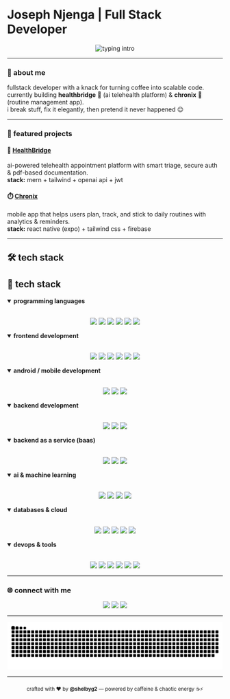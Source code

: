 # Joseph Njenga | Full Stack Developer

<!-- profile banner -->
<div align="center">
  <img src="https://readme-typing-svg.demolab.com?font=Fira+Code&size=26&pause=1000&color=22D3EE&center=true&vCenter=true&width=550&lines= fullstack+dev+%7C+ai+%2B+cloud+enthusiast;building+elegant+web+apps+one+bug+at+a+time" alt="typing intro"/>
</div>

---

### 🧠 about me  
fullstack developer with a knack for turning coffee into scalable code.  
currently building **healthbridge** 🏥 (ai telehealth platform) & **chronix** 📱 (routine management app).  
i break stuff, fix it elegantly, then pretend it never happened 😌  

---

### 🚀 featured projects  

#### 🏥 [HealthBridge](https://github.com/shelbyg2/healthbridge)
ai-powered telehealth appointment platform with smart triage, secure auth & pdf-based documentation.  
**stack:** mern + tailwind + openai api + jwt  

#### ⏱️ [Chronix](https://github.com/shelbyg2/chronix)
mobile app that helps users plan, track, and stick to daily routines with analytics & reminders.  
**stack:** react native (expo) + tailwind css + firebase  

---

## 🛠️ tech stack


## 🧠 tech stack

<details open>
<summary><b>programming languages</b></summary>
<br>
<p align="center">
  <img src="https://img.shields.io/badge/-JavaScript-F7DF1E?style=for-the-badge&logo=javascript&logoColor=black" />
  <img src="https://img.shields.io/badge/-TypeScript-3178C6?style=for-the-badge&logo=typescript&logoColor=white" />
  <img src="https://img.shields.io/badge/-Python-3776AB?style=for-the-badge&logo=python&logoColor=white" />
  <img src="https://img.shields.io/badge/-C-A8B9CC?style=for-the-badge&logo=c&logoColor=black" />
  <img src="https://img.shields.io/badge/-C++-00599C?style=for-the-badge&logo=c%2B%2B&logoColor=white" />
  <img src="https://img.shields.io/badge/-Java-007396?style=for-the-badge&logo=java&logoColor=white" />
</p>
</details>

<details open>
<summary><b>frontend development</b></summary>
<br>
<p align="center">
  <img src="https://img.shields.io/badge/-React-61DAFB?style=for-the-badge&logo=react&logoColor=black" />
  <img src="https://img.shields.io/badge/-Next.js-000000?style=for-the-badge&logo=next.js&logoColor=white" />
  <img src="https://img.shields.io/badge/-TailwindCSS-38B2AC?style=for-the-badge&logo=tailwind-css&logoColor=white" />
  <img src="https://img.shields.io/badge/-HTML5-E34F26?style=for-the-badge&logo=html5&logoColor=white" />
  <img src="https://img.shields.io/badge/-CSS3-1572B6?style=for-the-badge&logo=css3&logoColor=white" />
  <img src="https://img.shields.io/badge/-Bootstrap-7952B3?style=for-the-badge&logo=bootstrap&logoColor=white" />
</p>
</details>

<details open>
<summary><b>android / mobile development</b></summary>
<br>
<p align="center">
  <img src="https://img.shields.io/badge/-React%20Native-61DAFB?style=for-the-badge&logo=react&logoColor=black" />
  <img src="https://img.shields.io/badge/-Expo-000020?style=for-the-badge&logo=expo&logoColor=white" />
  <img src="https://img.shields.io/badge/-Android%20Studio-3DDC84?style=for-the-badge&logo=android-studio&logoColor=white" />
</p>
</details>

<details open>
<summary><b>backend development</b></summary>
<br>
<p align="center">
  <img src="https://img.shields.io/badge/-Node.js-339933?style=for-the-badge&logo=node.js&logoColor=white" />
  <img src="https://img.shields.io/badge/-Express.js-000000?style=for-the-badge&logo=express&logoColor=white" />
  <img src="https://img.shields.io/badge/-GraphQL-E10098?style=for-the-badge&logo=graphql&logoColor=white" />
</p>
</details>

<details open>
<summary><b>backend as a service (baas)</b></summary>
<br>
<p align="center">
  <img src="https://img.shields.io/badge/-Supabase-3ECF8E?style=for-the-badge&logo=supabase&logoColor=white" />
  <img src="https://img.shields.io/badge/-Firebase-FFCA28?style=for-the-badge&logo=firebase&logoColor=black" />
  <img src="https://img.shields.io/badge/-Appwrite-F02E65?style=for-the-badge&logo=appwrite&logoColor=white" />
</p>
</details>

<details open>
<summary><b>ai & machine learning</b></summary>
<br>
<p align="center">
  <img src="https://img.shields.io/badge/-TensorFlow-FF6F00?style=for-the-badge&logo=tensorflow&logoColor=white" />
  <img src="https://img.shields.io/badge/-PyTorch-EE4C2C?style=for-the-badge&logo=pytorch&logoColor=white" />
  <img src="https://img.shields.io/badge/-OpenAI-412991?style=for-the-badge&logo=openai&logoColor=white" />
  <img src="https://img.shields.io/badge/-Llama%202-0E76A8?style=for-the-badge&logo=meta&logoColor=white" />
</p>
</details>

<details open>
<summary><b>databases & cloud</b></summary>
<br>
<p align="center">
  <img src="https://img.shields.io/badge/-MongoDB-47A248?style=for-the-badge&logo=mongodb&logoColor=white" />
  <img src="https://img.shields.io/badge/-PostgreSQL-4169E1?style=for-the-badge&logo=postgresql&logoColor=white" />
  <img src="https://img.shields.io/badge/-MySQL-4479A1?style=for-the-badge&logo=mysql&logoColor=white" />
  <img src="https://img.shields.io/badge/-AWS-232F3E?style=for-the-badge&logo=amazon-aws&logoColor=white" />
  <img src="https://img.shields.io/badge/-Vercel-000000?style=for-the-badge&logo=vercel&logoColor=white" />
</p>
</details>

<details open>
<summary><b>devops & tools</b></summary>
<br>
<p align="center">
  <img src="https://img.shields.io/badge/-Docker-2496ED?style=for-the-badge&logo=docker&logoColor=white" />
  <img src="https://img.shields.io/badge/-Git-F05032?style=for-the-badge&logo=git&logoColor=white" />
  <img src="https://img.shields.io/badge/-GitHub-181717?style=for-the-badge&logo=github&logoColor=white" />
  <img src="https://img.shields.io/badge/-Linux-FCC624?style=for-the-badge&logo=linux&logoColor=black" />
  <img src="https://img.shields.io/badge/-VS%20Code-007ACC?style=for-the-badge&logo=visual-studio-code&logoColor=white" />
  <img src="https://img.shields.io/badge/-Anaconda-44A833?style=for-the-badge&logo=anaconda&logoColor=white" />
</p>
</details>


---

### 🌐 connect with me  
<p align="center">
  <a href="https://shelbydev.tech" target="_blank"><img src="https://img.shields.io/badge/portfolio-22d3ee?style=for-the-badge&logo=vercel&logoColor=white"/></a>
  <a href="https://linkedin.com/in/YOURUSERNAME" target="_blank"><img src="https://img.shields.io/badge/linkedin-0077b5?style=for-the-badge&logo=linkedin&logoColor=white"/></a>
  <a href="mailto:YOUR@EMAIL.com"><img src="https://img.shields.io/badge/email-d14836?style=for-the-badge&logo=gmail&logoColor=white"/></a>
</p>

---

<div align="center">
  <img src="https://github.com/Platane/snk/raw/output/github-contribution-grid-snake.svg" alt="snake animation" />
</div>

---

<div align="center">
  <sub>crafted with ❤️ by <b>@shelbyg2</b> — powered by caffeine & chaotic energy ☕⚡</sub>
</div>

